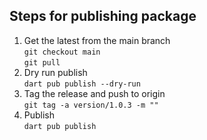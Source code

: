 
## Steps for publishing package

1. Get the latest from the main branch  
`git checkout main`  
`git pull`
2. Dry run publish  
`dart pub publish --dry-run`
3. Tag the release and push to origin  
`git tag -a version/1.0.3 -m ""`
4. Publish  
`dart pub publish`
